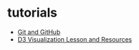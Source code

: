 # tutorials

* [Git and GitHub](git-and-github.md)
* [D3 Visualization Lesson and Resources](d3.md)
